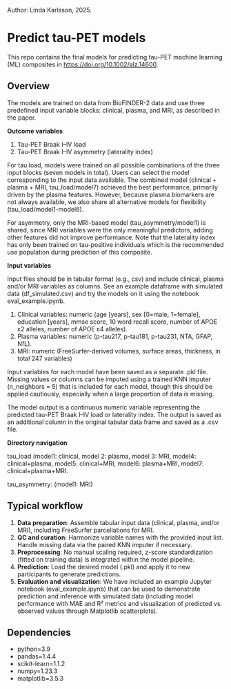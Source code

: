 Author: Linda Karlsson, 2025.

# Predict tau-PET models

This repo contains the final models for predicting tau-PET machine learning (ML) composites in https://doi.org/10.1002/alz.14600. 

## Overview
The models are trained on data from BioFINDER-2 data and use three predefined input variable blocks: clinical, plasma, and MRI, as described in the paper. 

**Outcome variables**

  1. Tau-PET Braak I–IV load
  2. Tau-PET Braak I–IV asymmetry (laterality index)
 
For tau load, models were trained on all possible combinations of the three input blocks (seven models in total). Users can select the model corresponding to the input data available. The combined model (clinical + plasma + MRI, tau_load/model7) achieved the best performance, primarily driven by the plasma features. However, because plasma biomarkers are not always available, we also share all alternative models for flexibility (tau_load/model1-model6).
 
For asymmetry, only the MRI-based model (tau_asymmetry/model1) is shared, since MRI variables were the only meaningful predictors, adding other features did not improve performance. Note that the laterality index has only been trained on tau-positive individuals which is the recommended use population during prediction of this composite.

 **Input variables**
 
Input files should be in tabular format (e.g., csv) and include clinical, plasma and/or MRI variables as columns. See an example dataframe with simulated data (df_simulated.csv) and try the models on it using the notebook eval_example.ipynb.

1. Clinical variables: numeric (age [years], sex [0=male, 1=female], education [years], mmse score, 10 word recall score, number of APOE ε2 alleles, number of APOE ε4 alleles).
2. Plasma variables: numeric (p-tau217, p-tau181, p-tau231, NTA, GFAP, NfL).
3. MRI: numeric (FreeSurfer-derived volumes, surface areas, thickness, in total 247 variables)
 
Input variables for each model have been saved as a separate .pkl file. Missing values or columns can be imputed using a trained KNN imputer (n_neighbors = 5) that is included for each model, though this should be applied cautiously, especially when a large proportion of data is missing. 
 
The model output is a continuous numeric variable representing the predicted tau-PET Braak I–IV load or laterality index. The output is saved as an additional column in the original tabular data frame and saved as a .csv file.

**Directory navigation**

tau_load (model1: clinical, model 2: plasma, model 3: MRI, model4: clinical+plasma, model5: clinical+MRI, model6: plasma+MRI, model7: clinical+plasma+MRI.

tau_asymmetry: (model1: MRI)

## Typical workflow

1.	**Data preparation**: Assemble tabular input data (clinical, plasma, and/or MRI), including FreeSurfer parcellations for MRI.
2.	**QC and curation**: Harmonize variable names with the provided input list. Handle missing data via the paired KNN imputer if necessary.
3.	**Preprocessing**: No manual scaling required, z-score standardization (fitted on training data) is integrated within the model pipeline.
4.	**Prediction**: Load the desired model (.pkl) and apply it to new participants to generate predictions.
5.	**Evaluation and visualization**: We have included an example Jupyter notebook (eval_example.ipynb) that can be used to demonstrate prediction and inference with simulated data (including model performance with MAE and R² metrics and visualization of predicted vs. observed values through Matplotlib scatterplots).

## Dependencies

  - python=3.9
  - pandas=1.4.4
  - scikit-learn=1.1.2
  - numpy=1.23.3
  - matplotlib=3.5.3

